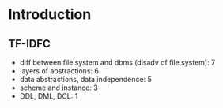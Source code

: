 # Introduction

## TF-IDFC

- diff between file system and dbms (disadv of file system): 7
- layers of abstractions: 6
- data abstractions, data independence: 5
- scheme and instance: 3
- DDL, DML, DCL: 1
